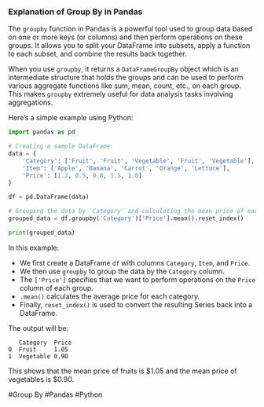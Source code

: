 ### Explanation of Group By in Pandas

The `groupby` function in Pandas is a powerful tool used to group data based on one or more keys (or columns) and then perform operations on these groups. It allows you to split your DataFrame into subsets, apply a function to each subset, and combine the results back together.

When you use `groupby`, it returns a `DataFrameGroupBy` object which is an intermediate structure that holds the groups and can be used to perform various aggregate functions like sum, mean, count, etc., on each group. This makes `groupby` extremely useful for data analysis tasks involving aggregations.

Here’s a simple example using Python:

```python
import pandas as pd

# Creating a sample DataFrame
data = {
    'Category': ['Fruit', 'Fruit', 'Vegetable', 'Fruit', 'Vegetable'],
    'Item': ['Apple', 'Banana', 'Carrot', 'Orange', 'Lettuce'],
    'Price': [1.2, 0.5, 0.8, 1.5, 1.0]
}

df = pd.DataFrame(data)

# Grouping the data by 'Category' and calculating the mean price of each category
grouped_data = df.groupby('Category')['Price'].mean().reset_index()

print(grouped_data)
```

In this example:
- We first create a DataFrame `df` with columns `Category`, `Item`, and `Price`.
- We then use `groupby` to group the data by the `Category` column.
- The `['Price']` specifies that we want to perform operations on the `Price` column of each group.
- `.mean()` calculates the average price for each category.
- Finally, `reset_index()` is used to convert the resulting Series back into a DataFrame.

The output will be:

```
   Category  Price
0  Fruit     1.05
1  Vegetable 0.90
```

This shows that the mean price of fruits is $1.05 and the mean price of vegetables is $0.90.

#Group By #Pandas #Python